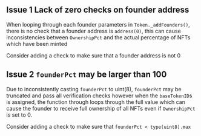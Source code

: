 ## Issue 1 Lack of zero checks on founder address
When looping through each founder parameters in `Token._addFounders()`, there is no check that a founder address is `address(0)`, this can cause inconsistencies between `OwnershipPct` and the actual percentage of NFTs which have been minted

Consider adding a check to make sure that a founder address is not 0

## Issue 2 `founderPct` may be larger than 100
Due to inconsistently casting `founderPct` to uint(8), `founderPct` may be truncated and pass all verification checks however when the `baseTokenID`s is assigned, the function through loops through the full value which can cause the founder to receive full ownership of all NFTs even if `OwnershipPct` is set to 0.

Consider adding a check to make sure that `founderPct < type(uint8).max`
